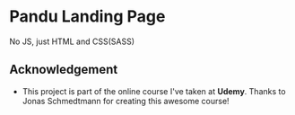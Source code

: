 # Pandu Landing Page

No JS, just HTML and CSS(SASS)

## Acknowledgement

- This project is part of the online course I've taken at **Udemy**. Thanks to Jonas Schmedtmann for creating this awesome course!
